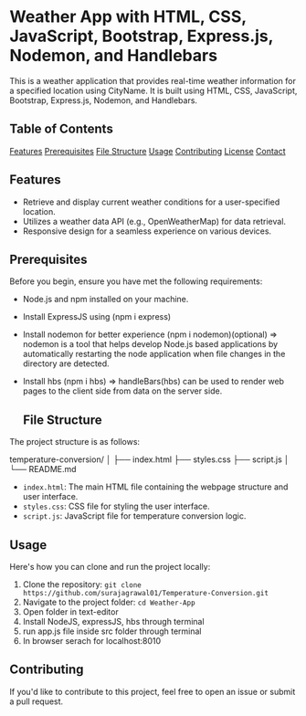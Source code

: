 # Weather App with HTML, CSS, JavaScript, Bootstrap, Express.js, Nodemon, and Handlebars

This is a weather application that provides real-time weather information for a specified location using CityName. It is built using HTML, CSS, JavaScript, Bootstrap, Express.js, Nodemon, and Handlebars.

## Table of Contents
  
  [Features](#features)
  [Prerequisites](#=prerequisites)
  [File Structure](#file-structure)
  [Usage](#usage)
  [Contributing](#contributing)
  [License](#license)
  [Contact](#contact)

## Features

- Retrieve and display current weather conditions for a user-specified location.
- Utilizes a weather data API (e.g., OpenWeatherMap) for data retrieval.
- Responsive design for a seamless experience on various devices.

## Prerequisites

Before you begin, ensure you have met the following requirements:

- Node.js and npm installed on your machine.
- Install ExpressJS using (npm i express)
- Install nodemon for better experience (npm i nodemon)(optional)
  => nodemon is a tool that helps develop Node.js based applications by automatically restarting the node application when file changes in the directory are detected.
- Install hbs (npm i hbs)
  => handleBars(hbs) can be used to render web pages to the client side from data on the server side.

  ## File Structure

The project structure is as follows:

temperature-conversion/
│
├── index.html
├── styles.css
├── script.js
│
└── README.md

- `index.html`: The main HTML file containing the webpage structure and user interface.
- `styles.css`: CSS file for styling the user interface.
- `script.js`: JavaScript file for temperature conversion logic.

## Usage
Here's how you can clone and run the project locally:

1. Clone the repository: `git clone https://github.com/surajagrawal01/Temperature-Conversion.git`
2. Navigate to the project folder: `cd Weather-App`
3. Open folder in text-editor
4. Install NodeJS, expressJS, hbs through terminal
5. run app.js file inside src folder through terminal
6. In browser serach for localhost:8010



## Contributing

If you'd like to contribute to this project, feel free to open an issue or submit a pull request.
